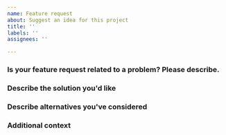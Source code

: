 ```yaml
---
name: Feature request
about: Suggest an idea for this project
title: ''
labels: ''
assignees: ''

---
```


### Is your feature request related to a problem? Please describe.

### Describe the solution you'd like

### Describe alternatives you've considered

### Additional context
